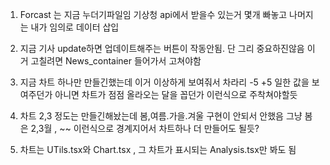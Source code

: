 1. Forcast 는 지금 누더기파일임
   기상청 api에서 받을수 있는거 몇개 빠놓고 나머지는 내가 임의로 데이터 삽입

2. 지금 기사 update하면 업데이트해주는 버튼이 작동안됨. 단 그리 중요하진않음
   이거 고칠려면 News_container 들어가서 고쳐야함

3. 지금 차트 하나만 만들긴했는데 이거 이상하게 보여줘서 차라리 -5 +5 일한 값을 보여주던가
   아니면 차트가 점점 올라오는 달을 꼽던가
   이런식으로 주착쳐야할듯

4. 차트 2,3 정도는 만들긴해놨는데 봄,여름.가을.겨울 구현이 안되서 안했음
   그냥 봄은 2,3월 , ~~ 이런식으로 경계지어서 차트하나 더 만들어도 될듯?

5. 차트는 UTils.tsx와 Chart.tsx , 그 차트가 표시되는 Analysis.tsx만 봐도 됨
